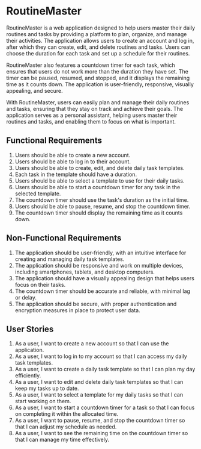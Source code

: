 # RoutineMaster
RoutineMaster is a web application designed to help users master their daily routines and tasks by providing a platform to plan, organize, and manage their activities. The application allows users to create an account and log in, after which they can create, edit, and delete routines and tasks. Users can choose the duration for each task and set up a schedule for their routines.

RoutineMaster also features a countdown timer for each task, which ensures that users do not work more than the duration they have set. The timer can be paused, resumed, and stopped, and it displays the remaining time as it counts down. The application is user-friendly, responsive, visually appealing, and secure.

With RoutineMaster, users can easily plan and manage their daily routines and tasks, ensuring that they stay on track and achieve their goals. The application serves as a personal assistant, helping users master their routines and tasks, and enabling them to focus on what is important.

## Functional Requirements

1. Users should be able to create a new account.
2. Users should be able to log in to their account.
3. Users should be able to create, edit, and delete daily task templates.
4. Each task in the template should have a duration.
5. Users should be able to select a template to use for their daily tasks.
6. Users should be able to start a countdown timer for any task in the selected template.
7. The countdown timer should use the task's duration as the initial time.
8. Users should be able to pause, resume, and stop the countdown timer.
9. The countdown timer should display the remaining time as it counts down.

## Non-Functional Requirements

1. The application should be user-friendly, with an intuitive interface for creating and managing daily task templates.
2. The application should be responsive and work on multiple devices, including smartphones, tablets, and desktop computers.
3. The application should have a visually appealing design that helps users focus on their tasks.
4. The countdown timer should be accurate and reliable, with minimal lag or delay.
5. The application should be secure, with proper authentication and encryption measures in place to protect user data.

## User Stories
1. As a user, I want to create a new account so that I can use the application.
2. As a user, I want to log in to my account so that I can access my daily task templates.
3. As a user, I want to create a daily task template so that I can plan my day efficiently.
4. As a user, I want to edit and delete daily task templates so that I can keep my tasks up to date.
5. As a user, I want to select a template for my daily tasks so that I can start working on them.
6. As a user, I want to start a countdown timer for a task so that I can focus on completing it within the allocated time.
7. As a user, I want to pause, resume, and stop the countdown timer so that I can adjust my schedule as needed.
8. As a user, I want to see the remaining time on the countdown timer so that I can manage my time effectively.